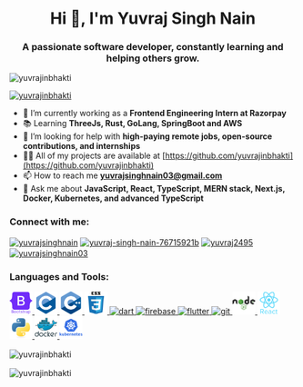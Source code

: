 <h1 align="center">Hi 👋, I'm Yuvraj Singh Nain</h1>
<h3 align="center">A passionate software developer, constantly learning and helping others grow.</h3>

<p align="left"> <img src="https://komarev.com/ghpvc/?username=yuvrajinbhakti&label=Profile%20views&color=0e75b6&style=flat" alt="yuvrajinbhakti" /> </p>

<p align="left"> <a href="https://github.com/ryo-ma/github-profile-trophy"><img src="https://github-profile-trophy.vercel.app/?username=yuvrajinbhakti" alt="yuvrajinbhakti" /></a> </p>

- 🚀 I’m currently working as a **Frontend Engineering Intern at Razorpay**  
- 📚 Learning **ThreeJs, Rust, GoLang, SpringBoot and AWS**  
- 🤝 I’m looking for help with **high-paying remote jobs, open-source contributions, and internships**  
- 👨‍💻 All of my projects are available at [https://github.com/yuvrajinbhakti](https://github.com/yuvrajinbhakti)  
- 📫 How to reach me **yuvrajsinghnain03@gmail.com**  
- 💬 Ask me about **JavaScript, React, TypeScript, MERN stack, Next.js, Docker, Kubernetes, and advanced TypeScript**

<h3 align="left">Connect with me:</h3>
<p align="left">
<a href="https://twitter.com/yuvrajsinghnain" target="blank"><img align="center" src="https://raw.githubusercontent.com/rahuldkjain/github-profile-readme-generator/master/src/images/icons/Social/twitter.svg" alt="yuvrajsinghnain" height="30" width="40" /></a>
<a href="https://linkedin.com/in/yuvraj-singh-nain-76715921b" target="blank"><img align="center" src="https://raw.githubusercontent.com/rahuldkjain/github-profile-readme-generator/master/src/images/icons/Social/linked-in-alt.svg" alt="yuvraj-singh-nain-76715921b" height="30" width="40" /></a>
<a href="https://www.codechef.com/users/yuvraj2495" target="blank"><img align="center" src="https://cdn.jsdelivr.net/npm/simple-icons@3.1.0/icons/codechef.svg" alt="yuvraj2495" height="30" width="40" /></a>
<a href="https://leetcode.com/yuvrajsinghnain03/" target="blank"><img align="center" src="https://raw.githubusercontent.com/rahuldkjain/github-profile-readme-generator/master/src/images/icons/Social/leet-code.svg" alt="yuvrajsinghnain03" height="30" width="40" /></a>
</p>

<h3 align="left">Languages and Tools:</h3>
<p align="left"> 
<a href="https://getbootstrap.com" target="_blank" rel="noreferrer"> <img src="https://raw.githubusercontent.com/devicons/devicon/master/icons/bootstrap/bootstrap-plain-wordmark.svg" alt="bootstrap" width="40" height="40"/> </a> 
<a href="https://www.cprogramming.com/" target="_blank" rel="noreferrer"> <img src="https://raw.githubusercontent.com/devicons/devicon/master/icons/c/c-original.svg" alt="c" width="40" height="40"/> </a> 
<a href="https://www.w3schools.com/cpp/" target="_blank" rel="noreferrer"> <img src="https://raw.githubusercontent.com/devicons/devicon/master/icons/cplusplus/cplusplus-original.svg" alt="cplusplus" width="40" height="40"/> </a> 
<a href="https://www.w3schools.com/css/" target="_blank" rel="noreferrer"> <img src="https://raw.githubusercontent.com/devicons/devicon/master/icons/css3/css3-original-wordmark.svg" alt="css3" width="40" height="40"/> </a> 
<a href="https://dart.dev" target="_blank" rel="noreferrer"> <img src="https://www.vectorlogo.zone/logos/dartlang/dartlang-icon.svg" alt="dart" width="40" height="40"/> </a> 
<a href="https://firebase.google.com/" target="_blank" rel="noreferrer"> <img src="https://www.vectorlogo.zone/logos/firebase/firebase-icon.svg" alt="firebase" width="40" height="40"/> </a> 
<a href="https://flutter.dev" target="_blank" rel="noreferrer"> <img src="https://www.vectorlogo.zone/logos/flutterio/flutterio-icon.svg" alt="flutter" width="40" height="40"/> </a> 
<a href="https://git-scm.com/" target="_blank" rel="noreferrer"> <img src="https://www.vectorlogo.zone/logos/git-scm/git-scm-icon.svg" alt="git" width="40" height="40"/> </a> 
<a href="https://nodejs.org" target="_blank" rel="noreferrer"> <img src="https://raw.githubusercontent.com/devicons/devicon/master/icons/nodejs/nodejs-original-wordmark.svg" alt="nodejs" width="40" height="40"/> </a> 
<a href="https://reactjs.org/" target="_blank" rel="noreferrer"> <img src="https://raw.githubusercontent.com/devicons/devicon/master/icons/react/react-original-wordmark.svg" alt="react" width="40" height="40"/> </a> 
<a href="https://www.python.org" target="_blank" rel="noreferrer"> <img src="https://raw.githubusercontent.com/devicons/devicon/master/icons/python/python-original.svg" alt="python" width="40" height="40"/> </a> 
<a href="https://docker.com" target="_blank" rel="noreferrer"> <img src="https://raw.githubusercontent.com/devicons/devicon/master/icons/docker/docker-original-wordmark.svg" alt="docker" width="40" height="40"/> </a> 
<a href="https://kubernetes.io/" target="_blank" rel="noreferrer"> <img src="https://raw.githubusercontent.com/devicons/devicon/master/icons/kubernetes/kubernetes-plain-wordmark.svg" alt="kubernetes" width="40" height="40"/> </a> 
</p>

<p><img align="center" src="https://github-readme-stats.vercel.app/api/top-langs?username=yuvrajinbhakti&show_icons=true&locale=en&layout=compact" alt="yuvrajinbhakti" /></p>

<p><img align="center" src="https://github-readme-streak-stats.herokuapp.com/?user=yuvrajinbhakti&" alt="yuvrajinbhakti" /></p>
